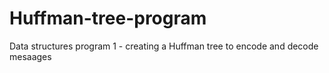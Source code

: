 # Huffman-tree-program
Data structures program 1 - creating a Huffman tree to encode and decode mesaages
